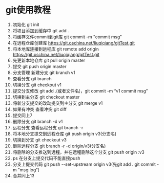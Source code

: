 # git使用教程

1. 初始化 git init
2. 将项目添加到缓存中 git add .
3. 将缓存文件commit到git库 git commit -m "commit msg"
4. 在远程仓库创建库 https://git.oschina.net/liuqiqiang/gitTest.git  
5. 将本地库连接到远程库 git remote add origin https://git.oschina.net/liuqiqiang/gitTest.git  
6. 先更新本地仓库 git pull origin master
7. 提交 git push origin master
8. 分支管理 新建分支 git branch v1
9. 查看分支 git branch
10. 切换分支 git checkout v1
11. 提交分支修改 git add .(或者文件名)，git commit -m “v1 commit msg”
12. 切换到主分支 git checkout master
13. 将新分支提交的改动提交到主分支 git merge v1
14. 如果有冲突 查看冲突 git diff
15. 提交同上7
16. 删除分支 git branch -d v1
17. 远程分支 查看远程分支 git branch -r
18. 将本地分支提交到远程仓库 git push origin v3(分支名)
19. 切换到分支 git checkout v3
20. 删除远程分支 git branch -r -d origin/v3(分支名)
21. 将删除的分支推送到远程，并在远程删除这个分支 git push origin :v3
22. ps 在分支上提交代码不能直接push
23. 分支上提交代码 git push --set-upstream origin v3(先git add . git commit -m "msg log")
24. 合并同上13